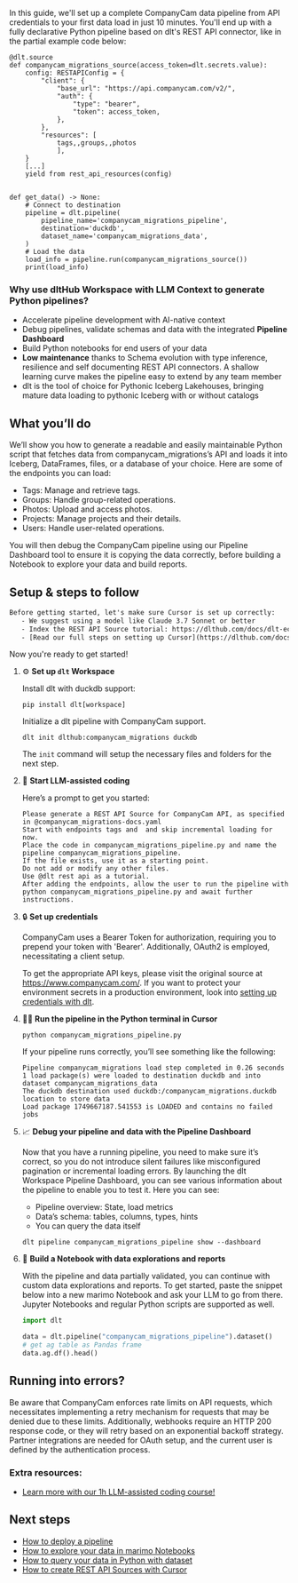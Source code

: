 In this guide, we'll set up a complete CompanyCam data pipeline from API credentials to your first data load in just 10 minutes. You'll end up with a fully declarative Python pipeline based on dlt's REST API connector, like in the partial example code below:

```python-outcome
@dlt.source
def companycam_migrations_source(access_token=dlt.secrets.value):
    config: RESTAPIConfig = {
        "client": {
            "base_url": "https://api.companycam.com/v2/",
            "auth": {
                "type": "bearer",
                "token": access_token,
            },
        },
        "resources": [
            tags,,groups,,photos
            ],
    }
    [...]
    yield from rest_api_resources(config)


def get_data() -> None:
    # Connect to destination
    pipeline = dlt.pipeline(
        pipeline_name='companycam_migrations_pipeline',
        destination='duckdb',
        dataset_name='companycam_migrations_data', 
    )
    # Load the data
    load_info = pipeline.run(companycam_migrations_source())
    print(load_info) 
```

### Why use dltHub Workspace with LLM Context to generate Python pipelines?

- Accelerate pipeline development with AI-native context
- Debug pipelines, validate schemas and data with the integrated **Pipeline Dashboard**
- Build Python notebooks for end users of your data
- **Low maintenance** thanks to Schema evolution with type inference, resilience and self documenting REST API connectors. A shallow learning curve makes the pipeline easy to extend by any team member
- dlt is the tool of choice for Pythonic Iceberg Lakehouses, bringing mature data loading to pythonic Iceberg with or without catalogs

## What you’ll do

We’ll show you how to generate a readable and easily maintainable Python script that fetches data from companycam_migrations’s API and loads it into Iceberg, DataFrames, files, or a database of your choice. Here are some of the endpoints you can load:

- Tags: Manage and retrieve tags.
- Groups: Handle group-related operations.
- Photos: Upload and access photos.
- Projects: Manage projects and their details.
- Users: Handle user-related operations.

You will then debug the CompanyCam pipeline using our Pipeline Dashboard tool to ensure it is copying the data correctly, before building a Notebook to explore your data and build reports.

## Setup & steps to follow

```default
Before getting started, let's make sure Cursor is set up correctly:
   - We suggest using a model like Claude 3.7 Sonnet or better
   - Index the REST API Source tutorial: https://dlthub.com/docs/dlt-ecosystem/verified-sources/rest_api/ and add it to context as **@dlt rest api**
   - [Read our full steps on setting up Cursor](https://dlthub.com/docs/dlt-ecosystem/llm-tooling/cursor-restapi#23-configuring-cursor-with-documentation)
```

Now you're ready to get started!

1. ⚙️ **Set up `dlt` Workspace**
    
    Install dlt with duckdb support:
    ```shell
    pip install dlt[workspace]
    ```

    Initialize a dlt pipeline with CompanyCam support.
    ```shell
    dlt init dlthub:companycam_migrations duckdb
    ```

    The `init` command will setup the necessary files and folders for the next step.
    
2. 🤠 **Start LLM-assisted coding**
    
    Here’s a prompt to get you started:
    
    ```prompt
    Please generate a REST API Source for CompanyCam API, as specified in @companycam_migrations-docs.yaml 
    Start with endpoints tags and  and skip incremental loading for now. 
    Place the code in companycam_migrations_pipeline.py and name the pipeline companycam_migrations_pipeline. 
    If the file exists, use it as a starting point. 
    Do not add or modify any other files. 
    Use @dlt rest api as a tutorial. 
    After adding the endpoints, allow the user to run the pipeline with python companycam_migrations_pipeline.py and await further instructions.
    ```

    
3. 🔒 **Set up credentials** 
    
    CompanyCam uses a Bearer Token for authorization, requiring you to prepend your token with 'Bearer'. Additionally, OAuth2 is employed, necessitating a client setup.
    
    To get the appropriate API keys, please visit the original source at https://www.companycam.com/.
    If you want to protect your environment secrets in a production environment, look into [setting up credentials with dlt](https://dlthub.com/docs/walkthroughs/add_credentials).
    
4. 🏃‍♀️ **Run the pipeline in the Python terminal in Cursor**
    
    ```shell
    python companycam_migrations_pipeline.py
    ```
    
    If your pipeline runs correctly, you’ll see something like the following:
    
    ```shell
    Pipeline companycam_migrations load step completed in 0.26 seconds
    1 load package(s) were loaded to destination duckdb and into dataset companycam_migrations_data
    The duckdb destination used duckdb:/companycam_migrations.duckdb location to store data
    Load package 1749667187.541553 is LOADED and contains no failed jobs
    ```
    
5. 📈 **Debug your pipeline and data with the Pipeline Dashboard**

    Now that you have a running pipeline, you need to make sure it’s correct, so you do not introduce silent failures like misconfigured pagination or incremental loading errors. By launching the dlt Workspace Pipeline Dashboard, you can see various information about the pipeline to enable you to test it. Here you can see:
    - Pipeline overview: State, load metrics
    - Data’s schema: tables, columns, types, hints
    - You can query the data itself
    
    ```shell
    dlt pipeline companycam_migrations_pipeline show --dashboard
    ```
    
6. 🐍 **Build a Notebook with data explorations and reports**

    With the pipeline and data partially validated, you can continue with custom data explorations and reports. To get started, paste the snippet below into a new marimo Notebook and ask your LLM to go from there. Jupyter Notebooks and regular Python scripts are supported as well.

    
    ```python
    import dlt

   data = dlt.pipeline("companycam_migrations_pipeline").dataset()
   # get ag table as Pandas frame
   data.ag.df().head()
    ```

## Running into errors?

Be aware that CompanyCam enforces rate limits on API requests, which necessitates implementing a retry mechanism for requests that may be denied due to these limits. Additionally, webhooks require an HTTP 200 response code, or they will retry based on an exponential backoff strategy. Partner integrations are needed for OAuth setup, and the current user is defined by the authentication process.

### Extra resources:

- [Learn more with our 1h LLM-assisted coding course!](https://www.youtube.com/watch?v=GGid70rnJuM)

## Next steps

- [How to deploy a pipeline](https://dlthub.com/docs/walkthroughs/deploy-a-pipeline)
- [How to explore your data in marimo Notebooks](https://dlthub.com/docs/general-usage/dataset-access/marimo)
- [How to query your data in Python with dataset](https://dlthub.com/docs/general-usage/dataset-access/dataset)
- [How to create REST API Sources with Cursor](https://dlthub.com/docs/dlt-ecosystem/llm-tooling/cursor-restapi)